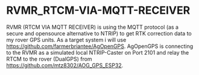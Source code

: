# RVMR_RTCM-VIA-MQTT-RECEIVER
RVMR (RTCM VIA MQTT RECEIVER) is using the MQTT protocol (as a secure and opensource alternative to NTRIP) to get RTK correction data to my rover GPS units. As a target system i will use https://github.com/farmerbriantee/AgOpenGPS. AgOpenGPS is connecting to the RVMR as a simulated local NTRIP-Caster on Port 2101 and relay the RTCM to the rover (DualGPS) from https://github.com/mtz8302/AOG_GPS_ESP32.
